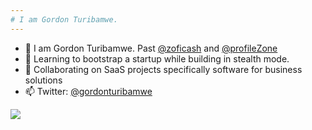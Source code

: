```yaml
---
# I am Gordon Turibamwe.
---
```

- 🔭 I am Gordon Turibamwe. Past [@zoficash](https://github.com/zoficash) and [@profileZone](https://github.com/profileZone)
- 🌱 Learning to bootstrap a startup while building in stealth mode.
- 👯 Collaborating on SaaS projects specifically software for business solutions
- 📫 Twitter: [@gordonturibamwe](https://twitter.com/gordonturibamwe)

![](https://hit.yhype.me/github/profile?user_id=10664143)
